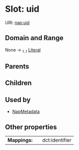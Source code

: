 
# Slot: uid




URI: [nap:uid](https://w3id.org/napuid)


## Domain and Range

None &#8594;  <sub>1..1</sub> [Literal](types/Literal.md)

## Parents


## Children


## Used by

 * [NapMetadata](NapMetadata.md)

## Other properties

|  |  |  |
| --- | --- | --- |
| **Mappings:** | | dct:identifier |

